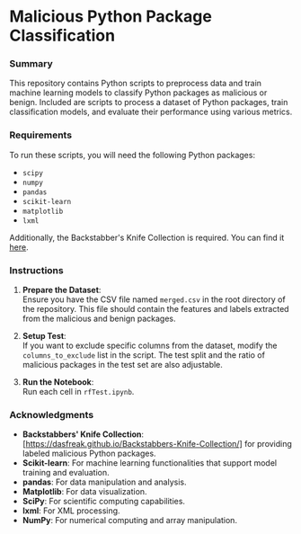 # Malicious Python Package Classification

### Summary

This repository contains Python scripts to preprocess data and train machine learning models to classify Python packages as malicious or benign. Included are scripts to process a dataset of Python packages, train classification models, and evaluate their performance using various metrics.

### Requirements

To run these scripts, you will need the following Python packages:

- `scipy`
- `numpy`
- `pandas`
- `scikit-learn`
- `matplotlib`
- `lxml`

Additionally, the Backstabber's Knife Collection is required. You can find it [here](https://dasfreak.github.io/Backstabbers-Knife-Collection/).

### Instructions

1. **Prepare the Dataset**:  
   Ensure you have the CSV file named `merged.csv` in the root directory of the repository. This file should contain the features and labels extracted from the malicious and benign packages.

2. **Setup Test**:  
   If you want to exclude specific columns from the dataset, modify the `columns_to_exclude` list in the script. The test split and the ratio of malicious packages in the test set are also adjustable.

3. **Run the Notebook**:  
   Run each cell in `rfTest.ipynb`.

### Acknowledgments

- **Backstabbers' Knife Collection**: [https://dasfreak.github.io/Backstabbers-Knife-Collection/] for providing labeled malicious Python packages.
- **Scikit-learn**: For machine learning functionalities that support model training and evaluation.
- **pandas**: For data manipulation and analysis.
- **Matplotlib**: For data visualization.
- **SciPy**: For scientific computing capabilities.
- **lxml**: For XML processing.
- **NumPy**: For numerical computing and array manipulation.